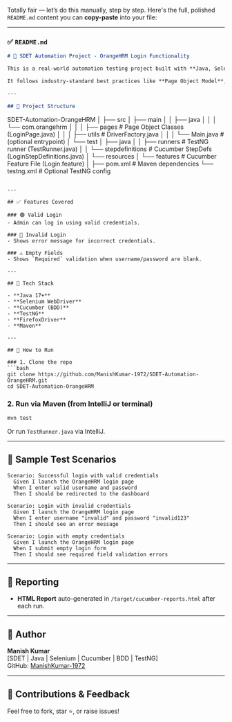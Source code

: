 Totally fair — let’s do this manually, step by step. Here's the full, polished `README.md` content you can **copy-paste** into your file:

---

### ✅ `README.md`

```markdown
# 🧪 SDET Automation Project - OrangeHRM Login Functionality

This is a real-world automation testing project built with **Java, Selenium WebDriver, Cucumber (BDD), and TestNG**, designed to validate the login functionality of [OrangeHRM](https://opensource-demo.orangehrmlive.com/).

It follows industry-standard best practices like **Page Object Model**, **cross-browser WebDriver setup**, and **Cucumber feature-driven testing**.

---

## 📂 Project Structure

```
SDET-Automation-OrangeHRM
│
├── src
│   ├── main
│   │   ├── java
│   │   │   └── com.orangehrm
│   │   │       ├── pages             # Page Object Classes (LoginPage.java)
│   │   │       ├── utils             # DriverFactory.java
│   │   │       └── Main.java         # (optional entrypoint)
│   └── test
│       ├── java
│       │   ├── runners               # TestNG runner (TestRunner.java)
│       │   └── stepdefinitions       # Cucumber StepDefs (LoginStepDefinitions.java)
│       └── resources
│           └── features              # Cucumber Feature File (Login.feature)
│
├── pom.xml                           # Maven dependencies
└── testng.xml                        # Optional TestNG config
```

---

## ✅ Features Covered

### 🟢 Valid Login
- Admin can log in using valid credentials.

### 🔴 Invalid Login
- Shows error message for incorrect credentials.

### ⚠️ Empty Fields
- Shows `Required` validation when username/password are blank.

---

## 🧰 Tech Stack

- **Java 17+**
- **Selenium WebDriver**
- **Cucumber (BDD)**
- **TestNG**
- **FirefoxDriver**
- **Maven**

---

## 🚀 How to Run

### 1. Clone the repo
```bash
git clone https://github.com/ManishKumar-1972/SDET-Automation-OrangeHRM.git
cd SDET-Automation-OrangeHRM
```

### 2. Run via Maven (from IntelliJ or terminal)
```bash
mvn test
```

Or run `TestRunner.java` via IntelliJ.

---

## 📸 Sample Test Scenarios

```gherkin
Scenario: Successful login with valid credentials
  Given I launch the OrangeHRM login page
  When I enter valid username and password
  Then I should be redirected to the dashboard

Scenario: Login with invalid credentials
  Given I launch the OrangeHRM login page
  When I enter username "invalid" and password "invalid123"
  Then I should see an error message

Scenario: Login with empty credentials
  Given I launch the OrangeHRM login page
  When I submit empty login form
  Then I should see required field validation errors
```

---

## 📄 Reporting
- **HTML Report** auto-generated in `/target/cucumber-reports.html` after each run.

---

## 🧠 Author

**Manish Kumar**  
[SDET | Java | Selenium | Cucumber | BDD | TestNG]  
GitHub: [ManishKumar-1972](https://github.com/ManishKumar-1972)

---

## 🙌 Contributions & Feedback

Feel free to fork, star ⭐, or raise issues!
```
